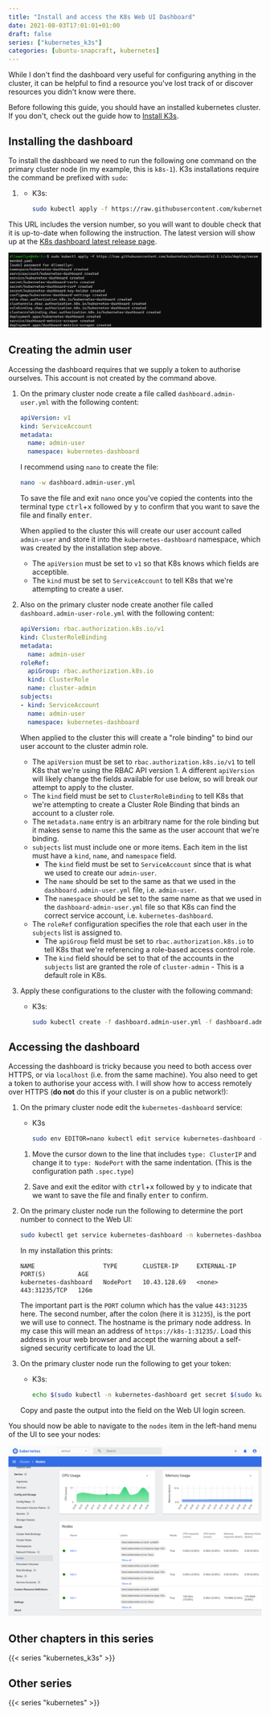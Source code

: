 ```yaml
---
title: "Install and access the K8s Web UI Dashboard"
date: 2021-08-03T17:01:01+01:00
draft: false
series: ["kubernetes_k3s"]
categories: [ubuntu-snapcraft, kubernetes]
---
```


While I don't find the dashboard very useful for configuring anything in the cluster, it can be helpful to find a resource you've lost track of or discover resources you didn't know were there.

Before following this guide, you should have an installed kubernetes cluster. If you don't, check out the guide how to [Install K3s](../1.a.k3s)<!-- or [Install Microk8s](../1.b.microk8s) -->.

## Installing the dashboard

To install the dashboard we need to run the following one command on the primary cluster node (in my example, this is `k8s-1`). K3s installations require the command be prefixed with `sudo`:

1. - K3s:
      ```bash
      sudo kubectl apply -f https://raw.githubusercontent.com/kubernetes/dashboard/v2.3.1/aio/deploy/recommended.yaml
      ```
   <!-- - Microk8s:
      ```bash
      kubectl apply -f https://raw.githubusercontent.com/kubernetes/dashboard/v2.3.1/aio/deploy/recommended.yaml
      ``` -->

This URL includes the version number, so you will want to double check that it is up-to-date when following the instruction. The latest version will show up at the [K8s dashboard latest release page](https://github.com/kubernetes/dashboard/releases/latest).

![Screenshot of terminal output from installing the K8s Web UI Dashboard](installation.png)

## Creating the admin user

Accessing the dashboard requires that we supply a token to authorise ourselves. This account is not created by the command above.

1. On the primary cluster node create a file called `dashboard.admin-user.yml` with the following content:
    ```yaml
    apiVersion: v1
    kind: ServiceAccount
    metadata:
      name: admin-user
      namespace: kubernetes-dashboard
    ```

    I recommend using `nano` to create the file:

    ```bash
    nano -w dashboard.admin-user.yml
    ```

    To save the file and exit `nano` once you've copied the contents into the terminal type <kbd>ctrl</kbd>+<kbd>x</kbd> followed by <kbd>y</kbd> to confirm that you want to save the file and finally <kbd>enter</kbd>.

    When applied to the cluster this will create our user account called `admin-user` and store it into the `kubernetes-dashboard` namespace, which was created by the installation step above.

    - The `apiVersion` must be set to `v1` so that K8s knows which fields are acceptible.
    - The `kind` must be set to `ServiceAccount` to tell K8s that we're attempting to create a user.

1. Also on the primary cluster node create another file called `dashboard.admin-user-role.yml` with the following content:
   ```yaml
   apiVersion: rbac.authorization.k8s.io/v1
   kind: ClusterRoleBinding
   metadata:
     name: admin-user
   roleRef:
     apiGroup: rbac.authorization.k8s.io
     kind: ClusterRole
     name: cluster-admin
   subjects:
   - kind: ServiceAccount
     name: admin-user
     namespace: kubernetes-dashboard
   ```

   When applied to the cluster this will create a "role binding" to bind our user account to the cluster admin role.

   - The `apiVersion` must be set to `rbac.authorization.k8s.io/v1` to tell K8s that we're using the RBAC API version 1. A different `apiVersion` will likely change the fields available for use below, so will break our attempt to apply to the cluster.
   - The `kind` field must be set to `ClusterRoleBinding` to tell K8s that we're attempting to create a Cluster Role Binding that binds an account to a cluster role.
   - The `metadata.name` entry is an arbitrary name for the role binding but it makes sense to name this the same as the user account that we're binding.
   - `subjects` list must include one or more items. Each item in the list must have a `kind`, `name`, and `namespace` field.
      - The `kind` field must be set to `ServiceAccount` since that is what we used to create our `admin-user`.
      - The `name` should be set to the same as that we used in the `dashboard.admin-user.yml` file, i.e. `admin-user`.
      - The `namespace` should be set to the same name as that we used in the `dashboard-admin-user.yml` file so that K8s can find the correct service account, i.e. `kubernetes-dashboard`.
   - The `roleRef` configuration specifies the role that each user in the `subjects` list is assigned to.
      - The `apiGroup` field must be set to `rbac.authorization.k8s.io` to tell K8s that we're referencing a role-based access control role.
      - The `kind` field should be set to that of the accounts in the `subjects` list are granted the role of `cluster-admin` - This is a default role in K8s.

1. Apply these configurations to the cluster with the following command:
   - K3s:
      ```bash
      sudo kubectl create -f dashboard.admin-user.yml -f dashboard.admin-user-role.yml
      ```
   <!--- Microk8s:
      ```bash
      kubectl create -f dashboard.admin-user.yml -f dashboard.admin-user-role.yml
      ```-->

## Accessing the dashboard

Accessing the dashboard is tricky because you need to both access over HTTPS, or via `localhost` (i.e. from the same machine). You also need to get a token to authorise your access with. I will show how to access remotely over HTTPS (**do not** do this if your cluster is on a public network!):

1. On the primary cluster node edit the `kubernetes-dashboard` service:
    - K3s
       ```bash
       sudo env EDITOR=nano kubectl edit service kubernetes-dashboard -n kubernetes-dashboard
       ```
    <!--- Microk8s
       ```bash
       env EDITOR=nano kubectl edit service kubernetes-dashboard -n kubernetes-dashboard
       ```-->

    1. Move the cursor down to the line that includes `type: ClusterIP` and change it to `type: NodePort` with the same indentation. (This is the configuration path `.spec.type`)

    1. Save and exit the editor with <kbd>ctrl</kbd>+<kbd>x</kbd> followed by <kbd>y</kbd> to indicate that we want to save the file and finally <kbd>enter</kbd> to confirm.

1. On the primary cluster node run the following to determine the port number to connect to the Web UI:
   ```bash
   sudo kubectl get service kubernetes-dashboard -n kubernetes-dashboard
   ```

   In my installation this prints:

   ```plain
   NAME                   TYPE       CLUSTER-IP     EXTERNAL-IP   PORT(S)         AGE
   kubernetes-dashboard   NodePort   10.43.128.69   <none>        443:31235/TCP   126m
   ```

   The important part is the `PORT` column which has the value `443:31235` here. The second number, after the colon (here it is `31235`), is the port we will use to connect. The hostname is the primary node address. In my case this will mean an address of `https://k8s-1:31235/`. Load this address in your web browser and accept the warning about a self-signed security certificate to load the UI.

1. On the primary cluster node run the following to get your token:
   - K3s:
      ```bash
      echo $(sudo kubectl -n kubernetes-dashboard get secret $(sudo kubectl -n kubernetes-dashboard get sa/admin-user -o jsonpath="{.secrets[0].name}") -o go-template="{{.data.token | base64decode}}")
      ```
   <!--- Microk8s:
      ```bash
      echo $(kubectl -n kubernetes-dashboard get secret $(kubectl -n kubernetes-dashboard get sa/admin-user -o jsonpath="{.secrets[0].name}") -o go-template="{{.data.token | base64decode}}")
      ```-->

    Copy and paste the output into the field on the Web UI login screen.

You should now be able to navigate to the `nodes` item in the left-hand menu of the UI to see your nodes:

![Screenshot of the Web UI Dashboard showing the nodes view](webui-nodes.png)

## Other chapters in this series

{{< series "kubernetes_k3s" >}}

## Other series

{{< series "kubernetes" >}}
